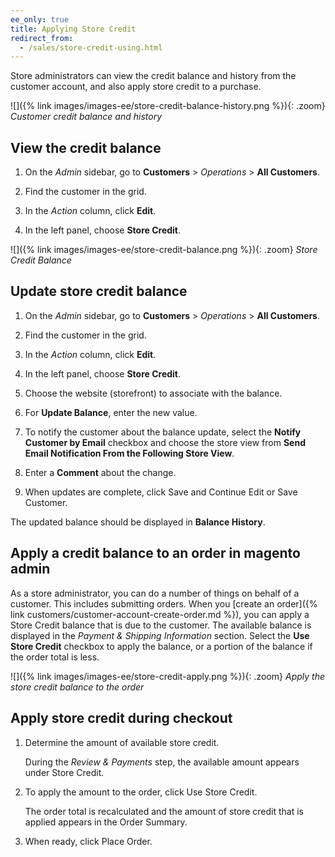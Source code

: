 ```yaml
---
ee_only: true
title: Applying Store Credit
redirect_from:
  - /sales/store-credit-using.html
---
```


Store administrators can view the credit balance and history from the customer account, and also apply store credit to a purchase.

![]({% link images/images-ee/store-credit-balance-history.png %}){: .zoom}
_Customer credit balance and history_

## View the credit balance

1. On the _Admin_ sidebar, go to **Customers** > _Operations_ > **All Customers**.

1. Find the customer in the grid.

1. In the _Action_ column, click **Edit**.

1. In the left panel, choose **Store Credit**.

![]({% link images/images-ee/store-credit-balance.png %}){: .zoom}
_Store Credit Balance_

## Update store credit balance

1. On the _Admin_ sidebar, go to **Customers** > _Operations_ > **All Customers**.

1. Find the customer in the grid.

1. In the _Action_ column, click **Edit**.

1. In the left panel, choose **Store Credit**.

1. Choose the website (storefront) to associate with the balance.

1. For **Update Balance**, enter the new value.

1. To notify the customer about the balance update, select the **Notify Customer by Email** checkbox and choose the store view from **Send Email Notification From the Following Store View**.

1. Enter a **Comment** about the change.

1. When updates are complete, click <span class="btn">Save and Continue Edit</span> or <span class="btn">Save Customer</span>.

The updated balance should be displayed in **Balance History**.

## Apply a credit balance to an order in magento admin

As a store administrator, you can do a number of things on behalf of a customer. This includes submitting orders. When you [create an order]({% link customers/customer-account-create-order.md %}), you can apply a Store Credit balance that is due to the customer. The available balance is displayed in the _Payment & Shipping Information_ section. Select the **Use Store Credit** checkbox to apply the balance, or a portion of the balance if the order total is less.

![]({% link images/images-ee/store-credit-apply.png %}){: .zoom}
_Apply the store credit balance to the order_

## Apply store credit during checkout

1. Determine the amount of available store credit.

   During the _Review & Payments_ step, the available amount appears under Store Credit.

1. To apply the amount to the order, click <span class="btn">Use Store Credit</span>.

   The order total is recalculated and the amount of store credit that is applied appears in the Order Summary.

1. When ready, click <span class="btn">Place Order</span>.

